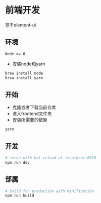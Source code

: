 # 前端开发

基于element-ui

## 环境

`Node >= 6`

- 安装node和yarn

``` bash
brew install node
brew install yarn
```

## 开始

 - 克隆或者下载当前仓库
 - 进入frontend文件夹
 - 安装所需要的依赖

``` bash
yarn
```

## 开发

``` bash
# serve with hot reload at localhost:8010
npm run dev
```

## 部属

``` bash
# build for production with minification
npm run build
```
